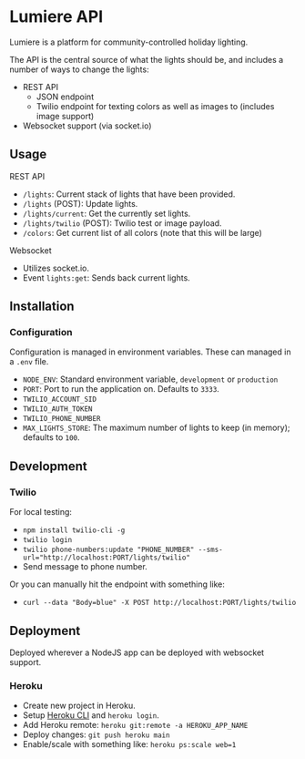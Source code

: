 # Lumiere API

Lumiere is a platform for community-controlled holiday lighting.

The API is the central source of what the lights should be, and includes a number of ways to change the lights:

- REST API
  - JSON endpoint
  - Twilio endpoint for texting colors as well as images to (includes image support)
- Websocket support (via socket.io)

## Usage

REST API

- `/lights`: Current stack of lights that have been provided.
- `/lights` (POST): Update lights.
- `/lights/current`: Get the currently set lights.
- `/lights/twilio` (POST): Twilio test or image payload.
- `/colors`: Get current list of all colors (note that this will be large)

Websocket

- Utilizes socket.io.
- Event `lights:get`: Sends back current lights.

## Installation

### Configuration

Configuration is managed in environment variables. These can managed in a `.env` file.

- `NODE_ENV`: Standard environment variable, `development` or `production`
- `PORT`: Port to run the application on. Defaults to `3333`.
- `TWILIO_ACCOUNT_SID`
- `TWILIO_AUTH_TOKEN`
- `TWILIO_PHONE_NUMBER`
- `MAX_LIGHTS_STORE`: The maximum number of lights to keep (in memory); defaults to `100`.

## Development

### Twilio

For local testing:

- `npm install twilio-cli -g`
- `twilio login`
- `twilio phone-numbers:update "PHONE_NUMBER" --sms-url="http://localhost:PORT/lights/twilio"`
- Send message to phone number.

Or you can manually hit the endpoint with something like:

- `curl --data "Body=blue" -X POST http://localhost:PORT/lights/twilio`

## Deployment

Deployed wherever a NodeJS app can be deployed with websocket support.

### Heroku

- Create new project in Heroku.
- Setup [Heroku CLI](https://devcenter.heroku.com/articles/heroku-cli) and `heroku login`.
- Add Heroku remote: `heroku git:remote -a HEROKU_APP_NAME`
- Deploy changes: `git push heroku main`
- Enable/scale with something like: `heroku ps:scale web=1`
